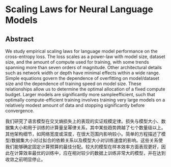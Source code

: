 # Scaling Laws for Neural Language Models

## Abstract

We study empirical scaling laws for language model performance on the cross-entropy loss. The loss scales as a power-law with model size, dataset size, and the amount of compute used for training, with some trends spanning more than seven orders of magnitude. Other architectural details such as network width or depth have minimal effects within a wide range. Simple equations govern the dependence of overfitting on model/dataset size and the dependence of training speed on model size. These relationships allow us to determine the optimal allocation of a fixed compute budget. Larger models are significantly more sampleefficient, such that optimally compute-efficient training involves training very large models on a relatively modest amount of data and stopping significantly before convergence.

我们研究了语言模型在交叉熵损失上的表现的实证规模定律。损失与模型大小、数据集大小和用于训练的计算量呈幂律关系，其中某些趋势跨越了七个数量级以上。其他架构细节，如网络宽度或深度，在很大范围内影响较小。简单的方程描述了模型/数据集大小对过拟合的依赖关系以及模型大小对训练速度的影响。这些关系使我们能够确定固定计算预算的最佳分配。较大的模型在样本效率方面表现更好，因此在计算效率最优的训练中，应在相对较少的数据上训练非常大的模型，并在达到收敛之前明显停止。

